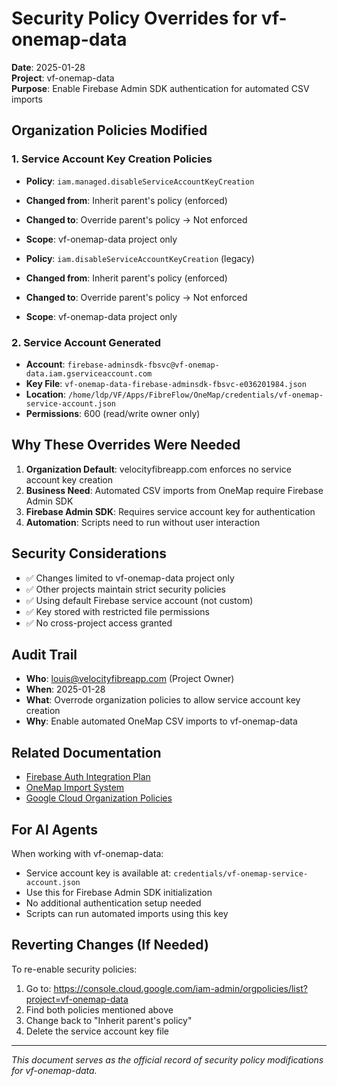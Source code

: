 # Security Policy Overrides for vf-onemap-data

**Date**: 2025-01-28  
**Project**: vf-onemap-data  
**Purpose**: Enable Firebase Admin SDK authentication for automated CSV imports

## Organization Policies Modified

### 1. Service Account Key Creation Policies
- **Policy**: `iam.managed.disableServiceAccountKeyCreation`
- **Changed from**: Inherit parent's policy (enforced)
- **Changed to**: Override parent's policy → Not enforced
- **Scope**: vf-onemap-data project only

- **Policy**: `iam.disableServiceAccountKeyCreation` (legacy)
- **Changed from**: Inherit parent's policy (enforced)  
- **Changed to**: Override parent's policy → Not enforced
- **Scope**: vf-onemap-data project only

### 2. Service Account Generated
- **Account**: `firebase-adminsdk-fbsvc@vf-onemap-data.iam.gserviceaccount.com`
- **Key File**: `vf-onemap-data-firebase-adminsdk-fbsvc-e036201984.json`
- **Location**: `/home/ldp/VF/Apps/FibreFlow/OneMap/credentials/vf-onemap-service-account.json`
- **Permissions**: 600 (read/write owner only)

## Why These Overrides Were Needed

1. **Organization Default**: velocityfibreapp.com enforces no service account key creation
2. **Business Need**: Automated CSV imports from OneMap require Firebase Admin SDK
3. **Firebase Admin SDK**: Requires service account key for authentication
4. **Automation**: Scripts need to run without user interaction

## Security Considerations

- ✅ Changes limited to vf-onemap-data project only
- ✅ Other projects maintain strict security policies
- ✅ Using default Firebase service account (not custom)
- ✅ Key stored with restricted file permissions
- ✅ No cross-project access granted

## Audit Trail

- **Who**: louis@velocityfibreapp.com (Project Owner)
- **When**: 2025-01-28
- **What**: Overrode organization policies to allow service account key creation
- **Why**: Enable automated OneMap CSV imports to vf-onemap-data

## Related Documentation

- [Firebase Auth Integration Plan](./FIREBASE_AUTH_INTEGRATION_PLAN.md)
- [OneMap Import System](../ONEMAP_IMPORT_TRACKING_SYSTEM.md)
- [Google Cloud Organization Policies](https://cloud.google.com/resource-manager/docs/organization-policy/overview)

## For AI Agents

When working with vf-onemap-data:
- Service account key is available at: `credentials/vf-onemap-service-account.json`
- Use this for Firebase Admin SDK initialization
- No additional authentication setup needed
- Scripts can run automated imports using this key

## Reverting Changes (If Needed)

To re-enable security policies:
1. Go to: https://console.cloud.google.com/iam-admin/orgpolicies/list?project=vf-onemap-data
2. Find both policies mentioned above
3. Change back to "Inherit parent's policy"
4. Delete the service account key file

---

*This document serves as the official record of security policy modifications for vf-onemap-data.*